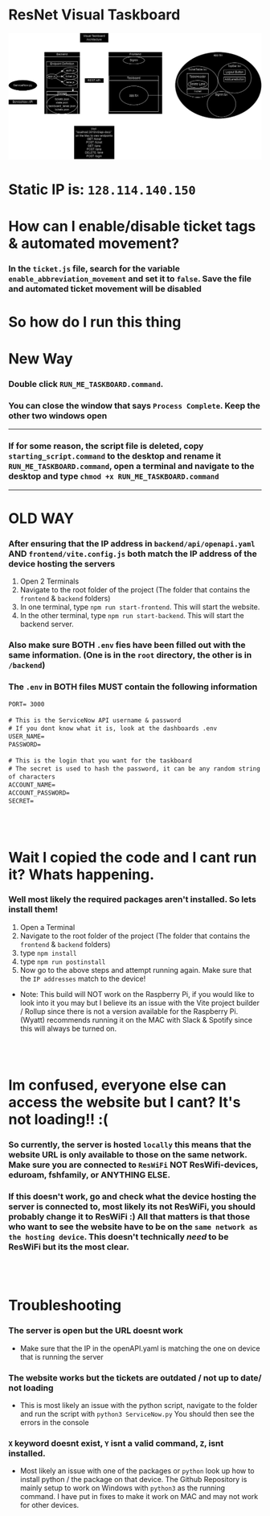 # ResNet Visual Taskboard

![Architecture](Architecture.png "Visual Taskboard Architecture")

# Static IP is: `128.114.140.150`

# How can I enable/disable ticket tags & automated movement?

### In the `ticket.js` file, search for the variable `enable_abbreviation_movement` and set it to `false`. Save the file and automated ticket movement will be disabled

# So how do I run this thing
# New Way
### Double click `RUN_ME_TASKBOARD.command`. 

### You can close the window that says `Process Complete`. Keep the other two windows open


------

### If for some reason, the script file is deleted, copy `starting_script.command` to the desktop and rename it `RUN_ME_TASKBOARD.command`, open a terminal and navigate to the desktop and type `chmod +x RUN_ME_TASKBOARD.command`



----
# OLD WAY
### After ensuring that the IP address in `backend/api/openapi.yaml` **AND** `frontend/vite.config.js` both match the IP address of the device hosting the servers

1. Open 2 Terminals
2. Navigate to the root folder of the project (The folder that contains the `frontend` & `backend` folders)
3. In one terminal, type `npm run start-frontend`. This will start the website.
4. In the other terminal, type `npm run start-backend`. This will start the backend server.

### Also make sure **BOTH** `.env` fies have been filled out with the same information. (One is in the `root` directory, the other is in `/backend`)

### The `.env` in **BOTH** files **MUST** contain the following information
```
PORT= 3000

# This is the ServiceNow API username & password
# If you dont know what it is, look at the dashboards .env
USER_NAME=
PASSWORD=

# This is the login that you want for the taskboard
# The secret is used to hash the password, it can be any random string of characters
ACCOUNT_NAME=
ACCOUNT_PASSWORD=
SECRET=
```

<br><br>

# Wait I copied the code and I cant run it? Whats happening.

### Well most likely the required packages aren't installed. So lets install them!

1. Open a Terminal
2. Navigate to the root folder of the project (The folder that contains the `frontend` & `backend` folders)
3. type `npm install`
4. type `npm run postinstall`
5. Now go to the above steps and attempt running again. Make sure that the `IP addresses` match to the device!

- Note: This build will NOT work on the Raspberry Pi, if you would like to look into it you may but I believe its an issue with the Vite project builder / Rollup since there is not a version available for the Raspberry Pi. (Wyatt) recommends running it on the MAC with Slack & Spotify since this will always be turned on.

<br><br>

# Im confused, everyone else can access the website but I cant? It's not loading!! :(

### So currently, the server is hosted `locally` this means that the website URL is only available to those on the same network. Make sure you are connected to `ResWiFi` **NOT** ResWifi-devices, eduroam, fshfamily, or ANYTHING ELSE.

### If this doesn't work, go and check what the device hosting the server is connected to, most likely its not ResWiFi, you should probably change it to ResWiFi :) All that matters is that those who want to see the website have to be on the `same network as the hosting device`. This doesn't technically _need_ to be ResWiFi but its the most clear.

<br><br>

# Troubleshooting

### The server is open but the URL doesnt work

- Make sure that the IP in the openAPI.yaml is matching the one on device that is running the server

### The website works but the tickets are outdated / not up to date/ not loading

- This is most likely an issue with the python script, navigate to the folder and run the script
  with `python3 ServiceNow.py` You should then see the errors in the console

### `X` keyword doesnt exist, `Y` isnt a valid command, `Z`, isnt installed.

- Most likely an issue with one of the packages or `python` look up how to install python / the package on that device. The Github Repository is mainly setup to work on Windows with `python3` as the running command. I have put in fixes to make it work on MAC and may not work for other devices.

